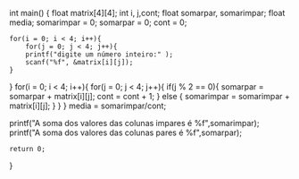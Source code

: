 int main()
{
    float matrix[4][4];
    int i, j,cont;
    float somarpar, somarimpar;
    float media;
    somarimpar = 0;
    somarpar = 0;
    cont = 0;
    
    for(i = 0; i < 4; i++){
        for(j = 0; j < 4; j++){
        printf("digite um número inteiro:" );
        scanf("%f", &matrix[i][j]);
    }
    
   }
   for(i = 0; i < 4; i++){
        for(j = 0; j < 4; j++){
            if(j % 2 == 0){
                somarpar = somarpar + matrix[i][j];
                cont = cont + 1;
            }
            else {
                somarimpar = somarimpar + matrix[i][j];
            }
        }
   }
media = somarimpar/cont;

printf("A soma dos valores das colunas impares é %f",somarimpar);
printf("A soma dos valores das colunas pares é %f",somarpar);

    return 0;
}
